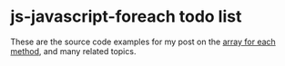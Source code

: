 # js-javascript-foreach todo list

These are the source code examples for my post on the [array for each method](https://dustinpfister.github.io/2019/02/16/js-javascript-foreach/), and many related topics.
